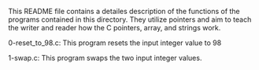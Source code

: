 This README file contains a detailes description of the functions of the programs contained in this directory. They utilize pointers and aim to teach the writer and reader how the C pointers, array, and strings work.

  0-reset_to_98.c: This program resets the input integer value to 98

  1-swap.c: This program swaps the two input integer values.
